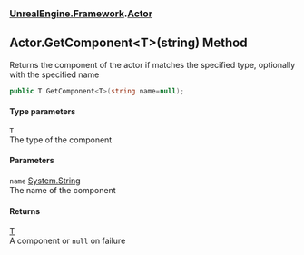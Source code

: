 ### [UnrealEngine.Framework](./UnrealEngine-Framework.md 'UnrealEngine.Framework').[Actor](./Actor.md 'UnrealEngine.Framework.Actor')
## Actor.GetComponent&lt;T&gt;(string) Method
Returns the component of the actor if matches the specified type, optionally with the specified name  
```csharp
public T GetComponent<T>(string name=null);
```
#### Type parameters
<a name='UnrealEngine-Framework-Actor-GetComponent-T-(string)-T'></a>
`T`  
The type of the component  
  
#### Parameters
<a name='UnrealEngine-Framework-Actor-GetComponent-T-(string)-name'></a>
`name` [System.String](https://docs.microsoft.com/en-us/dotnet/api/System.String 'System.String')  
The name of the component  
  
#### Returns
[T](#UnrealEngine-Framework-Actor-GetComponent-T-(string)-T 'UnrealEngine.Framework.Actor.GetComponent&lt;T&gt;(string).T')  
A component or `null` on failure  
